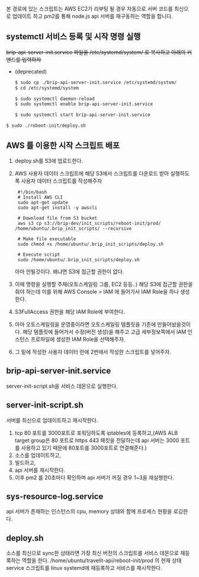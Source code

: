 본 경로에 있는 스크립트는 AWS EC2가 리부팅 될 경우 자동으로 서버 코드를 최신으로 업데이트 하고 pm2를 통해 node.js api 서버를 재구동하는 역할을 합니다.

## systemctl 서비스 등록 및 시작 명령 실행

~~brip-api-server-init.service 파일을 /etc/systemd/system/ 로 복사하고 아래의 커맨드를 입력하자~~

- (deprecated)

  ```bash
  $ sudo cp ./brip-api-server-init.service /etc/systemd/system/
  $ cd /etc/systemd/system

  $ sudo systemctl daemon-reload
  $ sudo systemctl enable brip-api-server-init.service

  $ sudo systemctl start brip-api-server-init.service
  ```

```
$ sudo ./reboot-init/deploy.sh
```

## AWS 를 이용한 시작 스크립트 배포

1. deploy.sh를 S3에 업로드한다.
2. AWS 사용자 데이터 스크립트에 해당 S3에서 스크립트를 다운로드 받아 실행하도록 사용자 데이터 스크립트를 작성해주자

   ```
    #!/bin/bash
    # Install AWS CLI
    sudo apt-get update
    sudo apt-get install -y awscli

    # Download file from S3 bucket
    aws s3 cp s3://brip-dev/init_scripts/reboot-init/prod/ /home/ubuntu/.brip_init_scripts/ --recursive

    # Make file executable
    sudo chmod +x /home/ubuntu/.brip_init_scripts/deploy.sh

    # Execute script
    sudo /home/ubuntu/.brip_init_scripts/deploy.sh
   ```

   아마 안될것이다. 왜냐면 S3에 접근할 권한이 없다.

3. 이때 명령을 실행할 주체(오토스케일링 그룹, EC2 등등..) 해당 S3에 접근할 권한을 줘야 하는데 이를 위해 AWS Console > IAM 에 들어가서 IAM Role을 하나 생성한다.
4. S3FullAccess 권한을 해당 IAM Role에 부여한다.
5. 아마 오토스케일링을 운영중이라면 오토스케일링 템플릿을 기존에 만들어놨을것이다. 해당 템플릿에 들어가서 수정(버전 생성)을 해주고 고급 세부정보쪽에서 IAM 인스턴스 프로파일에 생성한 IAM Role을 선택해주자.
6. 그 밑에 작성한 사용자 데이터 란에 2번에서 작성한 스크립트를 넣어주자.

## brip-api-server-init.service

server-init-script.sh을 서비스 데몬으로 실행한다.

## server-init-script.sh

서버를 최신으로 업데이트하고 재시작한다.

1. tcp 80 포트를 3000포트로 포워딩하도록 iptables에 등록하고,(AWS ALB target group은 80 포트로 https 443 패킷을 전달하는데 api 서버는 3000 포트를 사용하고 있기 때문에 80포트를 3000포트로 연결해준다.)
2. 소스를 업데이트하고,
3. 빌드하고,
4. api 서버를 재시작한다.
5. 이후 pm2 를 20초마다 확인하며 api 서버가 꺼질 경우 1~3을 재실행한다.

## sys-resource-log.service

api 서버가 존재하는 인스턴스의 cpu, memory 상태와 함께 프로세스 현황을 로깅한다.

## deploy.sh

소스를 최신으로 sync한 상태라면 가장 최신 버전의 스크립트를 서비스 데몬으로 재등록하는 역할을 한다. /home/ubuntu/travelit-api/reboot-init/prod 의 현재 상태 service 스크립트를 linux systemd에 재등록하고 서비스를 재시작한다.

